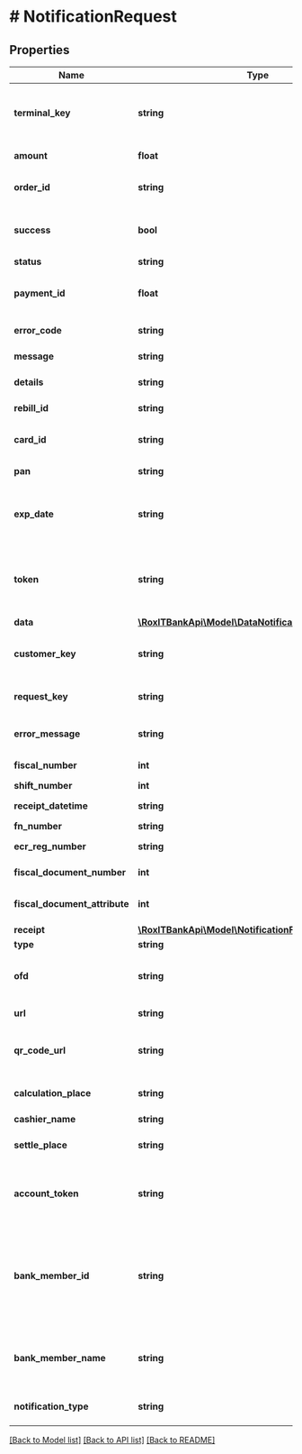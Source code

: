 # # NotificationRequest

## Properties

Name | Type | Description | Notes
------------ | ------------- | ------------- | -------------
**terminal_key** | **string** | Идентификатор терминала, выдается мерчанту в Т‑Бизнес. |
**amount** | **float** | Сумма в копейках. | [optional]
**order_id** | **string** | Идентификатор заказа в системе мерчанта. | [optional]
**success** | **bool** | Успешность прохождения запроса — &#x60;true&#x60;/&#x60;false&#x60;. |
**status** | **string** | Статус привязки. |
**payment_id** | **float** | Идентификатор платежа в системе Т‑Бизнес. | [optional]
**error_code** | **string** | Код ошибки. &#x60;0&#x60; в случае успеха. |
**message** | **string** | Краткое описание ошибки. | [optional]
**details** | **string** | Подробное описание ошибки. | [optional]
**rebill_id** | **string** | Идентификатор автоплатежа. | [optional]
**card_id** | **string** | Идентификатор карты в системе Т‑Бизнес. | [optional]
**pan** | **string** | Замаскированный номер карты. | [optional]
**exp_date** | **string** | Срок действия карты в формате &#x60;MMYY&#x60;, где &#x60;YY&#x60; — две последние цифры года. | [optional]
**token** | **string** | Подпись запроса. Формируется по такому же принципу, как и в случае запросов в Т‑Бизнес. |
**data** | [**\RoxlTBankApi\Model\DataNotification**](.md) |  | [optional]
**customer_key** | **string** | Идентификатор клиента в системе мерчанта. | [optional]
**request_key** | **string** | Идентификатор запроса на привязку счета. |
**error_message** | **string** | Описание ошибки, если она произошла. | [optional]
**fiscal_number** | **int** | Номер чека в смене. | [optional]
**shift_number** | **int** | Номер смены. | [optional]
**receipt_datetime** | **string** | Дата и время документа из ФН. | [optional]
**fn_number** | **string** | Номер ФН. | [optional]
**ecr_reg_number** | **string** | Регистрационный номер ККТ. | [optional]
**fiscal_document_number** | **int** | Фискальный номер документа. | [optional]
**fiscal_document_attribute** | **int** | Фискальный признак документа. | [optional]
**receipt** | [**\RoxlTBankApi\Model\NotificationFiscalizationReceipt**](NotificationFiscalizationReceipt.md) |  | [optional]
**type** | **string** | Признак расчета. | [optional]
**ofd** | **string** | Наименование оператора фискальных данных. | [optional]
**url** | **string** | URL-адрес с копией чека. | [optional]
**qr_code_url** | **string** | URL-адрес с QR-кодом для проверки чека в ФНС. | [optional]
**calculation_place** | **string** | Место осуществления расчетов. | [optional]
**cashier_name** | **string** | Имя кассира. | [optional]
**settle_place** | **string** | Место нахождения (установки) ККМ. | [optional]
**account_token** | **string** | Идентификатор привязки счета, назначаемый банком-эмитентом. | [optional]
**bank_member_id** | **string** | Идентификатор банка-эмитента клиента, который будет совершать оплату по привязанному счету — заполнен, если статус &#x60;ACTIVE&#x60;. | [optional]
**bank_member_name** | **string** | Наименование банка-эмитента. Заполнен, если передан &#x60;BankMemberId&#x60;. | [optional]
**notification_type** | **string** | Тип уведомления, всегда — &#x60;LINKACCOUNT&#x60;. | [default to 'LINKACCOUNT']

[[Back to Model list]](../../README.md#models) [[Back to API list]](../../README.md#endpoints) [[Back to README]](../../README.md)
